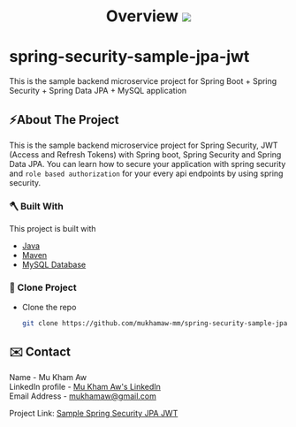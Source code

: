 <h1 align="center">
  Overview
  <img src="https://github.com/mukhamaw-mm/spring-security-sample-jpa-jwt/blob/master/photo.png"><br/>
</h1>


# spring-security-sample-jpa-jwt

This is the sample backend microservice project for Spring Boot + Spring Security + Spring Data JPA + MySQL application

<a name="about-the-project"></a>
## ⚡️About The Project
This is the sample backend microservice project for Spring Security, JWT (Access and Refresh Tokens) with Spring boot, Spring Security and Spring Data JPA.
You can learn how to secure your application with spring security and `role based authorization` for your every api endpoints by using spring security.


<a name="built-with"></a>


### 🪓 Built With
This project is built with
* [Java](https://www.oracle.com/au/java/technologies/javase/javase-jdk8-downloads.html)
* [Maven](https://maven.apache.org/download.cgi)
* [MySQL Database](https://www.postgresql.org/download/)


<a name="getting-started"></a>

<a name="clone-project"></a>
### 🥡 Clone Project
* Clone the repo
   ```sh
   git clone https://github.com/mukhamaw-mm/spring-security-sample-jpa-jwt


<a name="contact"></a>
## ✉️ Contact
Name - Mu Kham Aw <br> LinkedIn profile -  [Mu Kham Aw's LinkedIn](https://www.linkedin.com/in/mu-kham-aw-b12860196/)  <br> Email Address - mukhamaw@gmail.com

Project Link: [Sample Spring Security JPA JWT](https://github.com/mukhamaw-mm/spring-security-sample-jpa-jwt)
